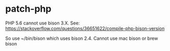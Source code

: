 # patch-php

PHP 5.6 cannot use bison 3.X. See: https://stackoverflow.com/questions/36651622/compile-php-bison-version

So use ~/bin/bison which uses bison 2.4. Cannot use mac bison or brew bison

